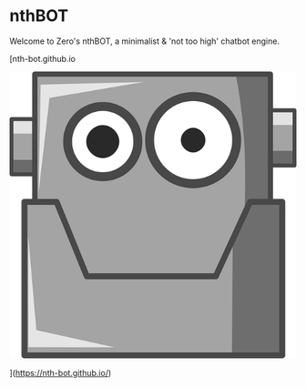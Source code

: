 # nthBOT
Welcome to Zero's nthBOT, a minimalist &amp; 'not too high' chatbot engine.

[nth-bot.github.io

![](https://github.com/nth-bot/nth-bot.github.io/raw/main/android.png)

](https://nth-bot.github.io/)
